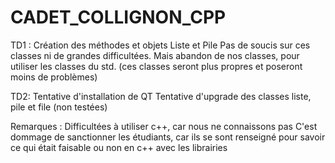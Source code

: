 # CADET_COLLIGNON_CPP

TD1 :
Création des méthodes et objets Liste et Pile
Pas de soucis sur ces classes ni de grandes difficultées.
Mais abandon de nos classes, pour utiliser les classes du std. (ces classes seront plus propres et poseront moins de problèmes)

TD2:
Tentative d'installation de QT
Tentative d'upgrade des classes liste, pile et file (non testées)


Remarques :
Difficultées à utiliser c++, car nous ne connaissons pas
C'est dommage de sanctionner les étudiants, car ils se sont renseigné pour savoir ce qui était faisable ou non en c++ avec les librairies
